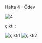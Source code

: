 Hafta 4 - Ödev

![4](https://github.com/TkN42/React/assets/29886553/bfd3a1f7-83c4-40c5-8473-e3fcb13ae9ee)



çıktı :

![çıktı1](https://github.com/TkN42/React/assets/29886553/e4d3ba5f-349f-4c3e-98e4-dd143e4a58a2)
![çıktı2](https://github.com/TkN42/React/assets/29886553/253fce05-b69b-4d26-8111-08665ae94a3c)
